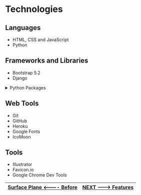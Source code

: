 # Technologies

## Languages

* HTML, CSS and JavaScript
* Python 

## Frameworks and Libraries

* Bootstrap 5.2
* Django

<details><summary>Python Packages</summary>

- amqp==5.1.1
- asgiref==3.7.2
- billiard==4.1.0
- blinker==1.6.2
- celery==5.3.4
- certifi==2023.7.22
- charset-normalizer==3.2.0
- click==8.1.3
- click-didyoumean==0.3.0
- click-plugins==1.1.1
- click-repl==0.3.0
- distlib==0.3.7
- dj-database-url==2.0.0
- Django==4.2.3
- django-heroku==0.3.1
- dnspython==2.3.0
- filelock==3.12.2
- Flask==2.3.2
- Flask-PyMongo==2.3.0
- Flask-SQLAlchemy==3.0.3
- greenlet==2.0.2
- gunicorn==21.2.0
- idna==3.4
- itsdangerous==2.1.2
- Jinja2==3.1.2
- kombu==5.3.2
- MarkupSafe==2.1.2
- packaging==23.1
- platformdirs==3.10.0
- postgres==4.0
- prompt-toolkit==3.0.39
- psycopg2==2.9.6
- psycopg2-binary==2.9.6
- psycopg2-pool==1.1
- pymongo==4.3.3
- python-dateutil==2.8.2
- python-dotenv==1.0.0
- requests==2.31.0
- six==1.16.0
- SQLAlchemy==2.0.15
- sqlparse==0.4.4
- stripe==6.2.0
- typing_extensions==4.6.2
- tzdata==2023.3
- urllib3==2.0.4
- vine==5.0.0
- virtualenv==20.24.3
- wcwidth==0.2.6
- Werkzeug==2.3.4
- whitenoise==6.5.0


</details>

## Web Tools

* Git
* GitHub
* Heroku
* Google Fonts
* IcoMoon

## Tools

* Illustrator
* Favicon.io
* Google Chrome Dev Tools





| [Surface Plane <---- Before](ux_surface.md)  | [NEXT ---> Features](feat.md)  |
|:----------|:----------|